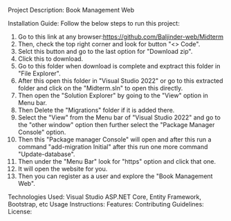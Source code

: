 Project Description: Book Management Web 

Installation Guide: Follow the below steps to run this project:
1. Go to this link at any browser:https://github.com/Baljinder-web/Midterm
2. Then, check the top right corner and look for button "<> Code".
3. Selct this button and go to the last option for "Download zip".
4. Click this to download.
5. Go to this folder when download is complete and exptract this folder in "File Explorer".
6. After this open this folder in "Visual Studio 2022" or go to this extracted folder and click on the "Midterm.sln" to open this directly.
7. Then open the "Solution Explorer" by going to the "View" option in Menu bar.
8. Then Delete the "Migrations" folder if it is added there.
9. Select the "View" from the Menu bar of "Visual Studio 2022"  and go to the "other window" option then further select the "Package Manager Console" option.
10. Then this "Package manager Console" will open and after this run a command "add-migration Initial" after this run one more command "Update-database".
11. Then under the "Menu Bar" look for "https" option and click that one.
12. It will open the website for you.
13. Then you can register as a user and explore the "Book Management Web".
    
Technologies Used:  Visual Studio ASP.NET Core, Entity Framework, Bootstrap, etc
Usage Instructions: 
Features:
Contributing Guidelines:
License: 
